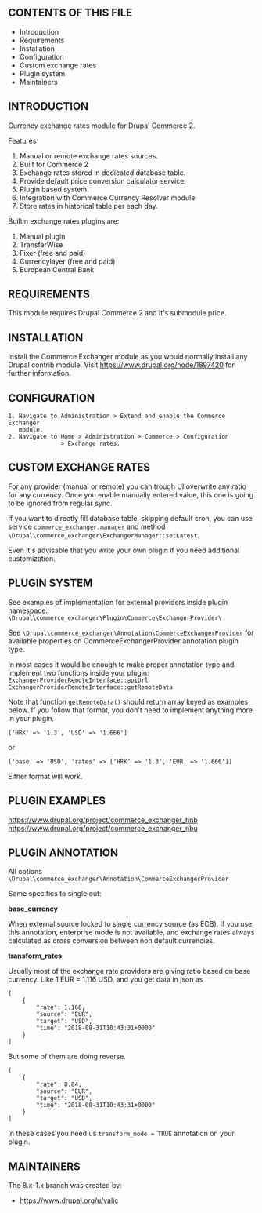 CONTENTS OF THIS FILE
---------------------
* Introduction
* Requirements
* Installation
* Configuration
* Custom exchange rates
* Plugin system
* Maintainers

INTRODUCTION
------------

Currency exchange rates module for Drupal Commerce 2.

Features
1. Manual or remote exchange rates sources.
2. Built for Commerce 2
3. Exchange rates stored in dedicated database table.
4. Provide default price conversion calculator service.
5. Plugin based system.
6. Integration with Commerce Currency Resolver module
7. Store rates in historical table per each day.

Builtin exchange rates plugins are:
1. Manual plugin
2. TransferWise
2. Fixer (free and paid)
3. Currencylayer (free and paid)
3. European Central Bank


REQUIREMENTS
------------
This module requires Drupal Commerce 2 and it's submodule price.


INSTALLATION
------------
Install the Commerce Exchanger module as you would normally install
any Drupal contrib module.
Visit https://www.drupal.org/node/1897420 for further information.


CONFIGURATION
--------------
    1. Navigate to Administration > Extend and enable the Commerce Exchanger
       module.
    2. Navigate to Home > Administration > Commerce > Configuration
                   > Exchange rates.

CUSTOM EXCHANGE RATES
--------------
For any provider (manual or remote) you can trough UI
overwrite any ratio for any currency. Once you enable manually
entered value, this one is going to be ignored from regular sync.

If you want to directly fill database table, skipping default cron,
you can use service `commerce_exchanger.manager` and method
`\Drupal\commerce_exchanger\ExchangerManager::setLatest`.

Even it's advisable that you write your own plugin if you need additional
customization.

PLUGIN SYSTEM
--------------
See examples of implementation for external providers inside plugin namespace.
`\Drupal\commerce_exchanger\Plugin\Commerce\ExchangerProvider\`

See `\Drupal\commerce_exchanger\Annotation\CommerceExchangerProvider`
for available properties on CommerceExchangerProvider annotation plugin type.

In most cases it would be enough to make proper annotation type
and implement two functions inside your plugin:
`ExchangerProviderRemoteInterface::apiUrl`
`ExchangerProviderRemoteInterface::getRemoteData`

Note that function `getRemoteData()` should return array keyed as examples
below. If you follow that format, you don't need to implement anything more
in your plugin.

```
['HRK' => '1.3', 'USD' => '1.666']
```

or

```
['base' => 'USD', 'rates' => ['HRK' => '1.3', 'EUR' => '1.666']]
```

Either format will work.

PLUGIN EXAMPLES
--------------
https://www.drupal.org/project/commerce_exchanger_hnb
https://www.drupal.org/project/commerce_exchanger_nbu

PLUGIN ANNOTATION
--------------
All options `\Drupal\commerce_exchanger\Annotation\CommerceExchangerProvider`

Some specifics to single out:

**base_currency**

When external source locked to single currency source (as ECB).
If you use this annotation, enterprise mode is not available,
and exchange rates always calculated as cross conversion
between non default currencies.

**transform_rates**

Usually most of the exchange rate providers are giving ratio based
on base currency. Like 1 EUR = 1.116 USD, and you get data in json as
```
[
    {
        "rate": 1.166,
        "source": "EUR",
        "target": "USD",
        "time": "2018-08-31T10:43:31+0000"
    }
]
```

But some of them are doing reverse.
```
[
    {
        "rate": 0.84,
        "source": "EUR",
        "target": "USD",
        "time": "2018-08-31T10:43:31+0000"
    }
]
```
In these cases you need us `transform_mode = TRUE` annotation on your plugin.

MAINTAINERS
-----------

The 8.x-1.x branch was created by:

 * https://www.drupal.org/u/valic
